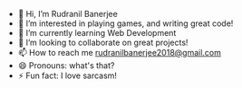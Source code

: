 - 👋 Hi, I’m Rudranil Banerjee
- 👀 I’m interested in playing games, and writing great code!
- 🌱 I’m currently learning Web Development
- 💞️ I’m looking to collaborate on great projects!
- 📫 How to reach me rudranilbanerjee2018@gmail.com
- 😄 Pronouns: what's that?
- ⚡ Fun fact: I love sarcasm!

<!---
rudra-b21/rudra-b21 is a ✨ special ✨ repository because its `README.md` (this file) appears on your GitHub profile.
You can click the Preview link to take a look at your changes.
--->
